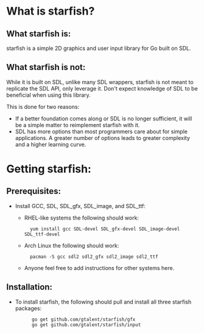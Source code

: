 # What is starfish?
## What starfish is:
starfish is a simple 2D graphics and user input library for Go built on SDL.
## What starfish is not:
While it is built on SDL, unlike many SDL wrappers, starfish is not meant to replicate the SDL API, only leverage it. Don't expect knowledge of SDL to be beneficial when using this library.

This is done for two reasons:

* If a better foundation comes along or SDL is no longer sufficient, it will be a simple matter to reimplement starfish with it.
* SDL has more options than most programmers care about for simple applications. A greater number of options leads to greater complexity and a higher learning curve.

# Getting starfish:
## Prerequisites:
* Install GCC, SDL, SDL_gfx, SDL_image, and SDL_ttf:
	* RHEL-like systems the following should work:
 
			yum install gcc SDL-devel SDL_gfx-devel SDL_image-devel SDL_ttf-devel

	* Arch Linux the following should work:
 
			pacman -S gcc sdl2 sdl2_gfx sdl2_image sdl2_ttf

	* Anyone feel free to add instructions for other systems here.

## Installation:
* To install starfish, the following should pull and install all three starfish packages:

			go get github.com/gtalent/starfish/gfx
			go get github.com/gtalent/starfish/input
	
